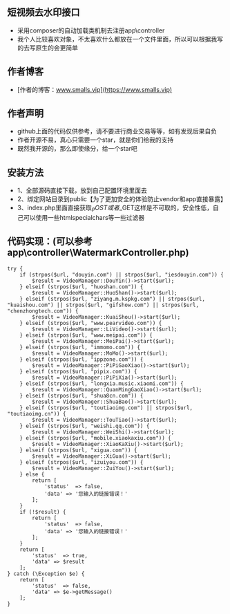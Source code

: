 ## 短视频去水印接口

* 采用composer的自动加载类机制去注册app\controller
* 我个人比较喜欢对象，不太喜欢什么都放在一个文件里面，所以可以根据我写的去写原生的会更简单

## 作者博客
* [作者的博客：www.smalls.vip](https://www.smalls.vip)

## 作者声明
* github上面的代码仅供参考，请不要进行商业交易等等，如有发现后果自负
* 作者开源不易，真心只需要一个star，就是你们给我的支持
* 既然我开源的，那么即使缘分，给一个star吧

## 安装方法

* 1、全部源码直接下载，放到自己配置环境里面去
* 2、绑定网站目录到public【为了更加安全的体验防止vendor和app直接暴露】
* 3、index.php里面直接获取$_POST或者$_GET这样是不可取的，安全性低，自己可以使用一些htmlspecialchars等一些过滤器


## 代码实现：(可以参考app\controller\WatermarkController.php)
````
try {
    if (strpos($url, "douyin.com") || strpos($url, "iesdouyin.com")) {
        $result = VideoManager::DouYin()->start($url);
    } elseif (strpos($url, "huoshan.com")) {
        $result = VideoManager::HuoShan()->start($url);
    } elseif (strpos($url, "ziyang.m.kspkg.com") || strpos($url, "kuaishou.com") || strpos($url, "gifshow.com") || strpos($url, "chenzhongtech.com")) {
        $result = VideoManager::KuaiShou()->start($url);
    } elseif (strpos($url, "www.pearvideo.com")) {
        $result = VideoManager::LiVideo()->start($url);
    } elseif (strpos($url, "www.meipai.com")) {
        $result = VideoManager::MeiPai()->start($url);
    } elseif (strpos($url, "immomo.com")) {
        $result = VideoManager::MoMo()->start($url);
    } elseif (strpos($url, "ippzone.com")) {
        $result = VideoManager::PiPiGaoXiao()->start($url);
    } elseif (strpos($url, "pipix.com")) {
        $result = VideoManager::PiPiXia()->start($url);
    } elseif (strpos($url, "longxia.music.xiaomi.com")) {
        $result = VideoManager::QuanMingGaoXiao()->start($url);
    } elseif (strpos($url, "shua8cn.com")) {
        $result = VideoManager::ShuaBao()->start($url);
    } elseif (strpos($url, "toutiaoimg.com") || strpos($url, "toutiaoimg.cn")) {
        $result = VideoManager::TouTiao()->start($url);
    } elseif (strpos($url, "weishi.qq.com")) {
        $result = VideoManager::WeiShi()->start($url);
    } elseif (strpos($url, "mobile.xiaokaxiu.com")) {
        $result = VideoManager::XiaoKaXiu()->start($url);
    } elseif (strpos($url, "xigua.com")) {
        $result = VideoManager::XiGua()->start($url);
    } elseif (strpos($url, "izuiyou.com")) {
        $result = VideoManager::ZuiYou()->start($url);
    } else {
        return [
            'status'  => false,
            'data' => '您输入的链接错误！'
        ];
    }
    if (!$result) {
        return [
            'status'  => false,
            'data' => '您输入的链接错误！'
        ];
    }
    return [
        'status'  => true,
        'data' => $result
    ];
} catch (\Exception $e) {
    return [
        'status'  => false,
        'data' => $e->getMessage()
    ];
}
````



